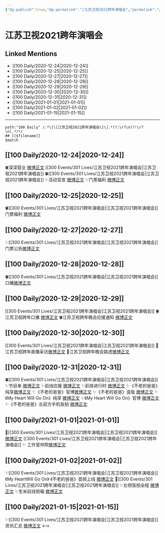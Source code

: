 ```yaml
---
{"dg-publish":true,"dg-permalink":"/江苏卫视2021跨年演唱会","permalink":"/江苏卫视2021跨年演唱会/","created":"2023-04-08T18:11:33.957+08:00","updated":"2023-04-10T16:23:29.396+08:00"}
---
```


# 江苏卫视2021跨年演唱会

## Linked Mentions
- [[100 Daily/2020-12-24\|2020-12-24]]
- [[100 Daily/2020-12-25\|2020-12-25]]
- [[100 Daily/2020-12-27\|2020-12-27]]
- [[100 Daily/2020-12-28\|2020-12-28]]
- [[100 Daily/2020-12-29\|2020-12-29]]
- [[100 Daily/2020-12-30\|2020-12-30]]
- [[100 Daily/2020-12-31\|2020-12-31]]
- [[100 Daily/2021-01-01\|2021-01-01]]
- [[100 Daily/2021-01-02\|2021-01-02]]
- [[100 Daily/2021-01-15\|2021-01-15]]


---

```expander
path:"100 Daily" /.*\[\[江苏卫视2021跨年演唱会\]\].*(?:\r?\n(?!\r?\n).*)*/
## [[$filename]]
$match
```
## [[100 Daily/2020-12-24\|2020-12-24]]
🍀深深营业 [微博正文](https://weibo.com/6466290670/JzViy5SWT) [[300 Events/301 Lives/江苏卫视2021跨年演唱会\|江苏卫视2021跨年演唱会]]
🍀[[300 Events/301 Lives/江苏卫视2021跨年演唱会\|江苏卫视2021跨年演唱会]]
✨活动官宣 [微博正文](https://weibo.com/6466290670/JzUPrxFJh)
✨门票福利 [微博正文](https://weibo.com/6466290670/JzXS3jK74)
## [[100 Daily/2020-12-25\|2020-12-25]]
🍀[[300 Events/301 Lives/江苏卫视2021跨年演唱会\|江苏卫视2021跨年演唱会]]门票福利 [微博正文](https://m.weibo.cn/6466290670/4586134006663471)
## [[100 Daily/2020-12-27\|2020-12-27]]
✨[[300 Events/301 Lives/江苏卫视2021跨年演唱会\|江苏卫视2021跨年演唱会]]门票公告[微博正文](https://m.weibo.cn/6466290670/4586838281686083)
## [[100 Daily/2020-12-28\|2020-12-28]]
🍀[[300 Events/301 Lives/江苏卫视2021跨年演唱会\|江苏卫视2021跨年演唱会]]口播[微博正文](https://m.weibo.cn/6466290670/4587117248253967)
## [[100 Daily/2020-12-29\|2020-12-29]]
[[300 Events/301 Lives/江苏卫视2021跨年演唱会\|江苏卫视2021跨年演唱会]]
🍀江苏卫视跨年口播 [微博正文](https://weibo.com/6466290670/JAHW68w1H)
🍀江苏卫视跨年晚会应援通知 [微博正文](https://weibo.com/6466290670/JAJIP1Vn8)

## [[100 Daily/2020-12-30\|2020-12-30]]
[[300 Events/301 Lives/江苏卫视2021跨年演唱会\|江苏卫视2021跨年演唱会]]
🌸江苏卫视跨年直播采访[微博正文](https://m.weibo.cn/6466290670/4587878593597772)
🌸江苏卫视跨年晚会路透[微博正文](https://m.weibo.cn/6466290670/4587902263364752)
## [[100 Daily/2020-12-31\|2020-12-31]]
🍀[[300 Events/301 Lives/江苏卫视2021跨年演唱会\|江苏卫视2021跨年演唱会]]
✨节目单 [微博正文](https://weibo.com/6466290670/JAYCRDfRq)
✨前线应援 [微博正文](https://weibo.com/6466290670/JB20udKgE)
✨彩排进行时 [微博正文](https://weibo.com/6466290670/JAZpcv25O)
✨《不老的爸爸》纯享[微博正文](https://m.weibo.cn/6466290670/4588360213474823)
✨《不老的爸爸》官博[微博正文](https://weibo.com/6466290670/JB48Wh8qA)
✨《不老的爸爸》竖版 [微博正文](https://weibo.com/6466290670/JB4ewf7no)
✨《My Heart Will Go On》纯享 [微博正文](https://weibo.com/6466290670/JB42dBeht)
✨《My Heart Will Go On》官博 [微博正文](https://weibo.com/6466290670/JB47q3IQm)
✨《不老的爸爸》左前方手机饭拍 [微博正文](https://m.weibo.cn/5516625428/4588375929007360)
## [[100 Daily/2021-01-01\|2021-01-01]]
💫[[300 Events/301 Lives/江苏卫视2021跨年演唱会\|江苏卫视2021跨年演唱会]][微博正文](https://m.weibo.cn/6466290670/4588690791208169)
[[300 Events/301 Lives/江苏卫视2021跨年演唱会\|江苏卫视2021跨年演唱会]]
✨ 工作室帅照[微博正文](https://m.weibo.cn/6466290670/4588660093622637)
## [[100 Daily/2021-01-02\|2021-01-02]]
✨[[300 Events/301 Lives/江苏卫视2021跨年演唱会\|江苏卫视2021跨年演唱会]]《My HeartWill Go On》
《不老的爸爸》音频上线 [微博正文](https://m.weibo.cn/6466290670/4589043570451415)
🌟[[300 Events/301 Lives/江苏卫视2021跨年演唱会\|江苏卫视2021跨年演唱会]]
✨左侧饭拍全程 [微博正文](https://m.weibo.cn/6466290670/4588835529298412)
✨生米前线祝福 [微博正文](https://m.weibo.cn/6466290670/4589046486276669)

## [[100 Daily/2021-01-15\|2021-01-15]]
✨[[300 Events/301 Lives/江苏卫视2021跨年演唱会\|江苏卫视2021跨年演唱会]]资讯汇总 [微博正文](https://m.weibo.cn/6466290670/4593727345536332)
<-->